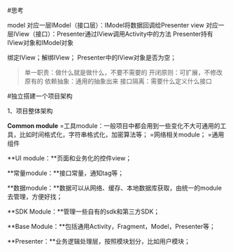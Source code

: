 #思考

model 对应一层IModel（接口层）：IModel将数据回调给Presenter
view 对应一层IView（接口）：Presenter通过IView调用Activity中的方法
Presenter持有IView对象和IModel对象

绑定IView；解绑IView；
Presenter中的IView对象是否为空；


>单一职责：做什么就是做什么，不要不需要的
开闭原则：可扩展，不修改原有的
依赖抽象：通用的抽象出来
接口隔离：需要什么定义什么接口

#独立搭建一个项目架构

1、项目整体架构

**Common module**
=工具module：一般项目中都会用到一些变化不大可通用的工具，比如时间格式化，字符串格式化，加密算法等；
=网络相关module；
=通用组件

**UI module：**页面和业务化的控件view；

**常量module：**接口常量，通知tag等；

**数据module：**数据可以从网络、缓存、本地数据库获取，由统一的module去管理，方便好找；

**SDK Module：**管理一些自有的sdk和第三方SDK；

**Base Module：**包括通用Activity，Fragment，Model，Presenter等；

**Presenter：**业务逻辑处理层，按照模块划分，比如用户模块；
